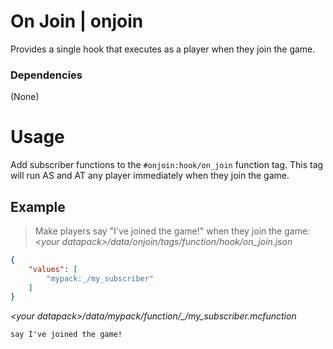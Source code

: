 # On Join | onjoin
Provides a single hook that executes as a player when they join the game.
### Dependencies
(None)

# Usage
Add subscriber functions to the `#onjoin:hook/on_join` function tag.
This tag will run AS and AT any player immediately when they join the game.

## Example
> Make players say "I've joined the game!" when they join the game:
*\<your datapack\>/data/onjoin/tags/function/hook/on_join.json*
```json
{
    "values": [
        "mypack:_/my_subscriber"
    ]
}
```
*\<your datapack\>/data/mypack/function/\_/my\_subscriber.mcfunction*
```mcfunction
say I've joined the game!
```
